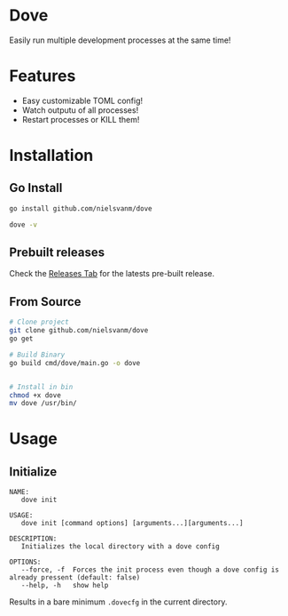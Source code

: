 # Dove
Easily run multiple development processes at the same time!


# Features
- Easy customizable TOML config!
- Watch outputu of all processes!
- Restart processes or KILL them!


# Installation
## Go Install
```sh
go install github.com/nielsvanm/dove

dove -v
```

## Prebuilt releases
Check the [Releases Tab](https://github.com/NielsVanM/dove/releases) for the latests pre-built release.


## From Source
```sh
# Clone project
git clone github.com/nielsvanm/dove
go get

# Build Binary
go build cmd/dove/main.go -o dove


# Install in bin
chmod +x dove
mv dove /usr/bin/
```

# Usage

## Initialize 
```text
NAME:
   dove init

USAGE:
   dove init [command options] [arguments...][arguments...]

DESCRIPTION:
   Initializes the local directory with a dove config

OPTIONS:
   --force, -f  Forces the init process even though a dove config is already pressent (default: false)
   --help, -h   show help
```

Results in a bare minimum `.dovecfg` in the current directory.




